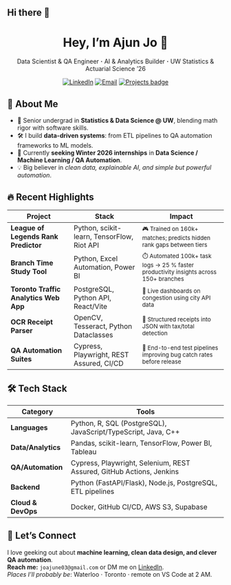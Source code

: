 ## Hi there 👋

<!-- -------------------------------------------------------------------- -->
<!-- Header -->
<h1 align="center">Hey, I’m Ajun Jo 👋</h1>
<p align="center">
  Data&nbsp;Scientist&nbsp;&amp;&nbsp;QA&nbsp;Engineer&nbsp;<b>&middot;</b>&nbsp;AI&nbsp;&amp;&nbsp;Analytics&nbsp;Builder&nbsp;<b>&middot;</b>&nbsp;UW Statistics & Actuarial Science ’26
</p>

<p align="center">
  <a href="https://linkedin.com/in/ajun-jo"><img src="https://img.shields.io/badge/LinkedIn-blue?logo=linkedin&logoColor=white" alt="LinkedIn"></a>
  <a href="mailto:joajune03@gmail.com"><img src="https://img.shields.io/badge/Email-red?logo=gmail&logoColor=white" alt="Email"></a>
  <a href="https://github.com/d3jo?tab=repositories"><img src="https://img.shields.io/badge/Projects-40%2B-ff69b4" alt="Projects badge"></a>
</p>
<!-- -------------------------------------------------------------------- -->

## 🚀 About Me

- 🧮 Senior undergrad in **Statistics & Data Science @ UW**, blending math rigor with software skills.  
- 🛠️ I build **data-driven systems**: from ETL pipelines to QA automation frameworks to ML models.  
- 🎯 Currently **seeking Winter 2026 internships** in **Data Science / Machine Learning / QA Automation**.  
- 💡 Big believer in *clean data, explainable AI, and simple but powerful automation*.  

## 🔥 Recent Highlights

| Project                                                | Stack                                           | Impact                                                                                     |
| ------------------------------------------------------ | ----------------------------------------------- | ------------------------------------------------------------------------------------------ |
| **League of Legends Rank Predictor**                   | Python, scikit-learn, TensorFlow, Riot API      | <sup>🎮 Trained on 160k+ matches; predicts hidden rank gaps between tiers</sup>             |
| **Branch Time Study Tool**                             | Python, Excel Automation, Power BI              | <sup>⏱️ Automated 100k+ task logs → 25 % faster productivity insights across 150+ branches</sup> |
| **Toronto Traffic Analytics Web App**                  | PostgreSQL, Python API, React/Vite              | <sup>🚦 Live dashboards on congestion using city API data</sup>                             |
| **OCR Receipt Parser**                                 | OpenCV, Tesseract, Python Dataclasses           | <sup>🧾 Structured receipts into JSON with tax/total detection</sup>                        |
| **QA Automation Suites**                               | Cypress, Playwright, REST Assured, CI/CD        | <sup>🤖 End-to-end test pipelines improving bug catch rates before release</sup>             |

## 🛠 Tech Stack

| Category           | Tools                                                                 |
| ------------------ | --------------------------------------------------------------------- |
| **Languages**      | Python, R, SQL (PostgreSQL), JavaScript/TypeScript, Java, C++         |
| **Data/Analytics** | Pandas, scikit-learn, TensorFlow, Power BI, Tableau                   |
| **QA/Automation**  | Cypress, Playwright, Selenium, REST Assured, GitHub Actions, Jenkins  |
| **Backend**        | Python (FastAPI/Flask), Node.js, PostgreSQL, ETL pipelines            |
| **Cloud & DevOps** | Docker, GitHub CI/CD, AWS S3, Supabase                                |

<!-- ## 📈 GitHub Stats

<p align="center">
  <img src="https://github-readme-stats.vercel.app/api?username=d3jo&show_icons=true&hide_title=true&count_private=true" alt="Stats"><br>
  <img src="https://github-readme-streak-stats.herokuapp.com/?user=d3jo&hide_border=true" alt="Streak">
</p> -->

## 💬 Let’s Connect

I love geeking out about **machine learning, clean data design, and clever QA automation**.  
**Reach me:** `joajune03@gmail.com` or DM me on [LinkedIn](https://linkedin.com/in/ajun-jo).  
_Places I’ll probably be_: Waterloo · Toronto · remote on VS Code at 2 AM.

<!-- -------------------------------------------------------------------- -->
<!-- Pinned repos (update via GitHub UI) -->
<!-- -------------------------------------------------------------------- -->
